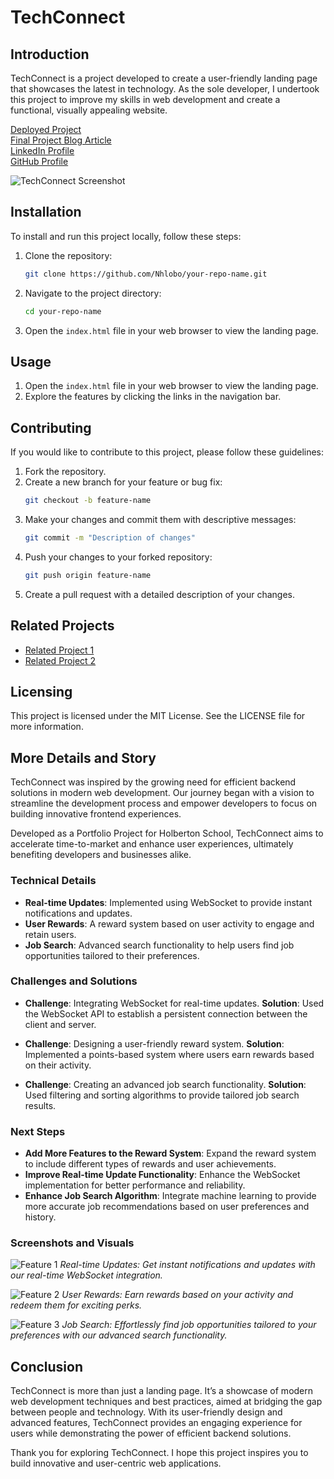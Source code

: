 # TechConnect

## Introduction
TechConnect is a project developed to create a user-friendly landing page that showcases the latest in technology. As the sole developer, I undertook this project to improve my skills in web development and create a functional, visually appealing website.

[Deployed Project](https://nhlobo.github.io/Landing-page-demo/)  
[Final Project Blog Article](https://www.linkedin.com/posts/nhlovo-mathebula_how-i-built-techconnect-bridging-the-gap-activity-7204994446474592256-PtX7?utm_source=share&utm_medium=member_android)  
[LinkedIn Profile](https://www.linkedin.com/)  
[GitHub Profile](https://github.com/Nhlobo)

![TechConnect Screenshot](https://i.imgur.com/REY3ToL.png)

## Installation

To install and run this project locally, follow these steps:

1. Clone the repository:
    ```bash
    git clone https://github.com/Nhlobo/your-repo-name.git
    ```
2. Navigate to the project directory:
    ```bash
    cd your-repo-name
    ```
3. Open the `index.html` file in your web browser to view the landing page.

## Usage

1. Open the `index.html` file in your web browser to view the landing page.
2. Explore the features by clicking the links in the navigation bar.

## Contributing

If you would like to contribute to this project, please follow these guidelines:

1. Fork the repository.
2. Create a new branch for your feature or bug fix:
    ```bash
    git checkout -b feature-name
    ```
3. Make your changes and commit them with descriptive messages:
    ```bash
    git commit -m "Description of changes"
    ```
4. Push your changes to your forked repository:
    ```bash
    git push origin feature-name
    ```
5. Create a pull request with a detailed description of your changes.

## Related Projects

- [Related Project 1](https://github.com/example/project1)
- [Related Project 2](https://github.com/example/project2)

## Licensing

This project is licensed under the MIT License. See the LICENSE file for more information.

## More Details and Story

TechConnect was inspired by the growing need for efficient backend solutions in modern web development. Our journey began with a vision to streamline the development process and empower developers to focus on building innovative frontend experiences.

Developed as a Portfolio Project for Holberton School, TechConnect aims to accelerate time-to-market and enhance user experiences, ultimately benefiting developers and businesses alike.

### Technical Details

- **Real-time Updates**: Implemented using WebSocket to provide instant notifications and updates.
- **User Rewards**: A reward system based on user activity to engage and retain users.
- **Job Search**: Advanced search functionality to help users find job opportunities tailored to their preferences.

### Challenges and Solutions

- **Challenge**: Integrating WebSocket for real-time updates.
  **Solution**: Used the WebSocket API to establish a persistent connection between the client and server.

- **Challenge**: Designing a user-friendly reward system.
  **Solution**: Implemented a points-based system where users earn rewards based on their activity.

- **Challenge**: Creating an advanced job search functionality.
  **Solution**: Used filtering and sorting algorithms to provide tailored job search results.

### Next Steps

- **Add More Features to the Reward System**: Expand the reward system to include different types of rewards and user achievements.
- **Improve Real-time Update Functionality**: Enhance the WebSocket implementation for better performance and reliability.
- **Enhance Job Search Algorithm**: Integrate machine learning to provide more accurate job recommendations based on user preferences and history.

### Screenshots and Visuals

![Feature 1](https://i.imgur.com/1nbixUJ.png)
*Real-time Updates: Get instant notifications and updates with our real-time WebSocket integration.*

![Feature 2](https://i.imgur.com/u2hCcht.jpeg)
*User Rewards: Earn rewards based on your activity and redeem them for exciting perks.*

![Feature 3](https://i.imgur.com/J06fE21.jpeg)
*Job Search: Effortlessly find job opportunities tailored to your preferences with our advanced search functionality.*

## Conclusion

TechConnect is more than just a landing page. It’s a showcase of modern web development techniques and best practices, aimed at bridging the gap between people and technology. With its user-friendly design and advanced features, TechConnect provides an engaging experience for users while demonstrating the power of efficient backend solutions.

Thank you for exploring TechConnect. I hope this project inspires you to build innovative and user-centric web applications.
